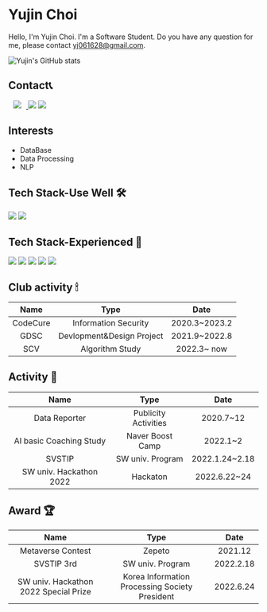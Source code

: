 
# Yujin Choi

Hello, I'm Yujin Choi. I'm a Software Student. Do you have any question for me, please contact yj061628@gmail.com.

![Yujin's GitHub stats](https://github-readme-stats.vercel.app/api?username=yujin37&show_icons=true&theme=solarized-light)

## Contact📞
    
<a href="mailto:yj061628@gmail.com">
<img src="https://img.shields.io/badge/Gmail-d14836?style=flat-square&logo=Gmail&logoColor=white&link=mailto:yj061628@gmail.com" style="height : auto; margin-left : 10px; margin-right : 10px;"/>
</a>
<a href="https://yujinni-coding.tistory.com/"><img src="https://img.shields.io/badge/Tistory-9370DB?style=flat-square&logo=GitHub Sponsors&logoColor=white&link=https://yujinni-coding.tistory.com/"/></a>
<a href="https://clever-germanium-cb9.notion.site/My-Recording-01f98f00cfa84e998816d1616e6cfcea" target="_blank"><img src="https://img.shields.io/badge/Notion-000000?style=flat-square&logo=Notion&logoColor=white"/></a>

## Interests
* DataBase
* Data Processing
* NLP 


##  Tech Stack-Use Well 🛠


<img src="https://img.shields.io/badge/python-3776AB?style=flat-square&logo=python&logoColor=white"> <img src="https://img.shields.io/badge/c-A8B9CC?style=flat-square&logo=c&logoColor=white"/></a>
<br>

##  Tech Stack-Experienced 🔩

<img src="https://img.shields.io/badge/java-007396?style=flat-square&logo=java&logoColor=white"> <img src="https://img.shields.io/badge/flask-000000?style=flat-square&logo=flask&logoColor=white"> <img src="https://img.shields.io/badge/mysql-4479A1?style=flat-square&logo=mysql&logoColor=white"> <img src="https://img.shields.io/badge/html5-E34F26?style=flat-square&logo=html5&logoColor=white"> <img src="https://img.shields.io/badge/css-1572B6?style=flat-square&logo=css3&logoColor=white">
<br>

## Club activity 🕯

|Name|Type|Date|
|:---:|:---:|:---:|
|CodeCure|Information Security|2020.3~2023.2|
|GDSC|Devlopment&Design Project|2021.9~2022.8|
|SCV|Algorithm Study|2022.3~ now|


## Activity 🔎

|Name|Type|Date|
|:---:|:---:|:---:|
|Data Reporter|Publicity Activities|2020.7~12|
|AI basic Coaching Study|Naver Boost Camp|2022.1~2|
|SVSTIP|SW univ. Program|2022.1.24~2.18|
|SW univ. Hackathon 2022|Hackaton|2022.6.22~24|


## Award 🏆
    
|Name|Type|Date|
|:---:|:---:|:---:|
|Metaverse Contest|Zepeto|2021.12|
|SVSTIP 3rd|SW univ. Program|2022.2.18|
|SW univ. Hackathon 2022 Special Prize|Korea Information Processing Society President|2022.6.24|
    

